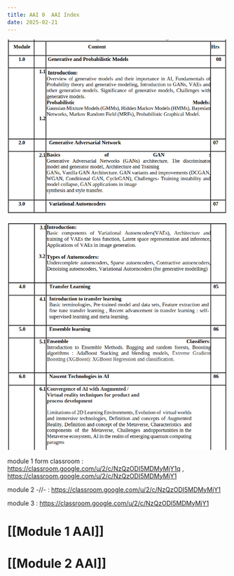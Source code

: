 ```yaml
---
title: AAI 0  AAI Index
date: 2025-02-21
---
```


![alt text](Pastedimage20250201211133.png)

![alt text](Pastedimage20250201211156.png)


module 1 form classroom : https://classroom.google.com/u/2/c/NzQzODI5MDMyMjY1q ,
https://classroom.google.com/u/2/c/NzQzODI5MDMyMjY1

module 2 -//- : https://classroom.google.com/u/2/c/NzQzODI5MDMyMjY1

module 3 : https://classroom.google.com/u/2/c/NzQzODI5MDMyMjY1


# [[Module 1 AAI]]

# [[Module 2 AAI]]


